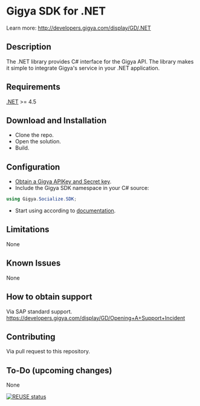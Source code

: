 # Gigya SDK for .NET
Learn more: http://developers.gigya.com/display/GD/.NET

## Description
The .NET library provides C# interface for the Gigya API.
The library makes it simple to integrate Gigya's service in your .NET application.

## Requirements
[.NET](https://dotnet.microsoft.com/download/dotnet-framework) >= 4.5

## Download and Installation
* Clone the repo.
* Open the solution.
* Build.

## Configuration
* [Obtain a Gigya APIKey and Secret key](https://developers.gigya.com/display/GD/.NET#id-.NET-ObtainingGigya'sAPIKeyandSecretkey).
* Include the Gigya SDK namespace in your C# source:
```C#
using Gigya.Socialize.SDK;
```
* Start using according to [documentation](http://developers.gigya.com/display/GD/.NET).

## Limitations
None

## Known Issues
None

## How to obtain support
Via SAP standard support.
https://developers.gigya.com/display/GD/Opening+A+Support+Incident

## Contributing
Via pull request to this repository.

## To-Do (upcoming changes)
None

[![REUSE status](https://api.reuse.software/badge/github.com/SAP/gigya-dotnet-sdk)](https://api.reuse.software/info/github.com/SAP/gigya-dotnet-sdk)

